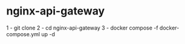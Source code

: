 # nginx-api-gateway
1 - git clone
2 - cd nginx-api-gateway
3 - docker compose -f docker-compose.yml up -d
